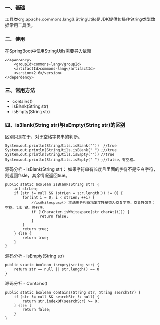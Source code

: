 
### 一、基础

工具类org.apache.commons.lang3.StringUtils是JDK提供的操作String类型数据常用工具类。

### 二、使用

在SpringBoot中使用StringUtils需要导入依赖

```text
<dependency>
    <groupId>commons-lang</groupId>
    <artifactId>commons-lang</artifactId>
    <version>2.6</version>
</dependency>
```

### 三、常用方法

- contains()
- isBlank(String str)
- isEmpty(String str)

### 四、isBlank(String str)与isEmpty(String str)的区别

区别只是在于，对于空格字符串的判断。

```text
System.out.println(StringUtils.isBlank("")); //true
System.out.println(StringUtils.isBlank(" "));//true
System.out.println(StringUtils.isEmpty(""));//true
System.out.println(StringUtils.isEmpty(" "));//false。有空格。
```

源码分析 - isBlank(String str)： 如果字符串有长度且里面的字符不是空白字符，则返回fasle，其余情况返回true。
```text
public static boolean isBlank(String str) {
    int strLen;
    if (str != null && (strLen = str.length()) != 0) {
        for(int i = 0; i < strLen; ++i) {
            //isWhitespace() 方法用于判断指定字符是否为空白字符，空白符包含：空格、tab 键、换行符。
            if (!Character.isWhitespace(str.charAt(i))) {
                return false;
            }
        }
        return true;
    } else {
        return true;
    }
}
```

源码分析 - isEmpty(String str)
```text
public static boolean isEmpty(String str) {
    return str == null || str.length() == 0;
}
```

源码分析 - Contains()
```text
public static boolean contains(String str, String searchStr) {
    if (str != null && searchStr != null) {
        return str.indexOf(searchStr) >= 0;
    } else {
        return false;
    }
}
```


